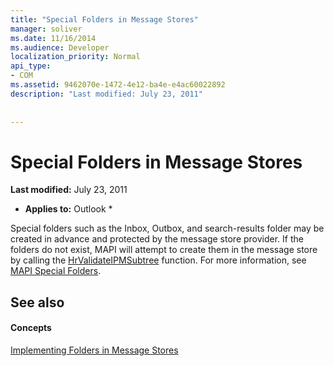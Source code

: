```yaml
---
title: "Special Folders in Message Stores"
manager: soliver
ms.date: 11/16/2014
ms.audience: Developer
localization_priority: Normal
api_type:
- COM
ms.assetid: 9462070e-1472-4e12-ba4e-e4ac60022892
description: "Last modified: July 23, 2011"
 
 
---
```


# Special Folders in Message Stores

 **Last modified:** July 23, 2011 
  
 * **Applies to:** Outlook * 
  
Special folders such as the Inbox, Outbox, and search-results folder may be created in advance and protected by the message store provider. If the folders do not exist, MAPI will attempt to create them in the message store by calling the [HrValidateIPMSubtree](hrvalidateipmsubtree.md) function. For more information, see [MAPI Special Folders](mapi-special-folders.md).
  
## See also

#### Concepts

[Implementing Folders in Message Stores](implementing-folders-in-message-stores.md)

